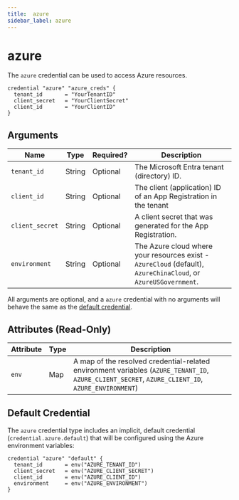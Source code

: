 ```yaml
---
title:  azure
sidebar_label: azure
---
```


# azure

The `azure` credential can be used to access Azure resources.

```hcl
credential "azure" "azure_creds" {
  tenant_id       = "YourTenantID"
  client_secret   = "YourClientSecret"
  client_id       = "YourClientID"
}
```

## Arguments

| Name            | Type    | Required?| Description
|-----------------|---------|----------|-------------------
| `tenant_id`     |  String | Optional | The Microsoft Entra tenant (directory) ID.
| `client_id`     |  String | Optional | The client (application) ID of an App Registration in the tenant
| `client_secret` |  String | Optional | A client secret that was generated for the App Registration.
| `environment`   |  String | Optional | The Azure cloud where your resources exist - `AzureCloud` (default), `AzureChinaCloud`, or `AzureUSGovernment`.

All arguments are optional, and a `azure` credential with no arguments will behave the same as the [default credential](#default-credential).

## Attributes (Read-Only)

| Attribute       | Type    | Description
|-----------------|---------|-----------------
| `env`           | Map     | A map of the resolved credential-related environment variables (`AZURE_TENANT_ID`, `AZURE_CLIENT_SECRET`, `AZURE_CLIENT_ID`, `AZURE_ENVIRONMENT`)

## Default Credential

The `azure` credential type includes an implicit, default credential (`credential.azure.default`) that will be configured using the Azure environment variables:

```hcl
credential "azure" "default" {
  tenant_id       = env("AZURE_TENANT_ID")
  client_secret   = env("AZURE_CLIENT_SECRET")
  client_id       = env("AZURE_CLIENT_ID")
  environment     = env("AZURE_ENVIRONMENT")
}
```
